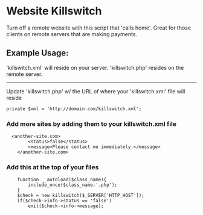 # Website Killswitch

Turn off a remote website wtih this script that 'calls home'.  Great for those clients on remote servers that are making payments.


## Example Usage:

'killswitch.xml' will reside on your server.  'killswitch.php' resides on the remote server.

----

Update 'killswitch.php' w/ the URL of where your 'killswitch.xml' file will reside
```
private $xml = 'http://domain.com/killswitch.xml';
```

### Add more sites by adding them to your killswitch.xml file
```
  <another-site.com>
		<status>false</status>
		<message>Please contact me immediately.</message>
	</another-site.com>
```

### Add this at the top of your files
```
	function __autoload($class_name){
        include_once($class_name.'.php');
    }
	$check = new killswitch($_SERVER['HTTP_HOST']);
	if($check->info->status == 'false')
		exit($check->info->message);
```
